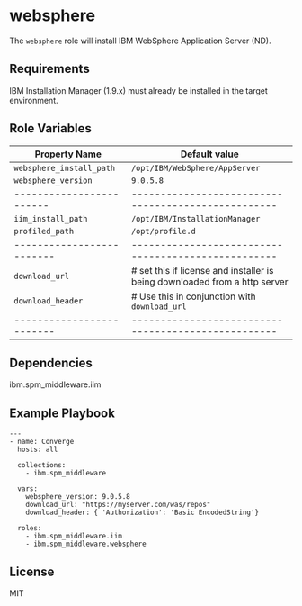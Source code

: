# websphere

The `websphere` role will install IBM WebSphere Application Server (ND).

## Requirements

IBM Installation Manager (1.9.x) must already be installed in the target environment.

## Role Variables

| Property Name            | Default value                                       |
| ------------------------ | --------------------------------------------------- |
| `websphere_install_path` | `/opt/IBM/WebSphere/AppServer`                      |
| `websphere_version`      | `9.0.5.8`                                           |
| ------------------------ | --------------------------------------------------- |
| `iim_install_path`       | `/opt/IBM/InstallationManager`                      |
| `profiled_path`          | `/opt/profile.d`                                    |
| ------------------------- | --------------------------------------------------- |
| `download_url`            | # set this if license and installer is being downloaded from a http server|
| `download_header`         | # Use this in conjunction with `download_url`       |
| ------------------------- | --------------------------------------------------- |

## Dependencies

ibm.spm_middleware.iim

## Example Playbook

```
---
- name: Converge
  hosts: all

  collections:
    - ibm.spm_middleware

  vars:
    websphere_version: 9.0.5.8
    download_url: "https://myserver.com/was/repos"
    download_header: { 'Authorization': 'Basic EncodedString'}

  roles:
    - ibm.spm_middleware.iim
    - ibm.spm_middleware.websphere
```

## License

MIT
